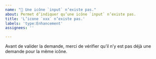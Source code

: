 ```yaml
---
name: "🔣 Une icône `input` n’existe pas."
about: Permet d’indiquer qu’une icône `input` n’existe pas.
title: 'L’icone `xxx` n’existe pas.'
labels: 'type:Enhancement'
assignees: ''

---
```


Avant de valider la demande, merci de vérifier qu’il n’y est pas déjà une demande pour la même icône.
